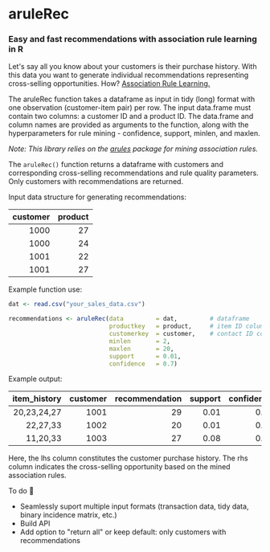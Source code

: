 # aruleRec

### Easy and fast recommendations with association rule learning in R

Let's say all you know about your customers is their purchase history. With this data you want to generate individual recommendations representing cross-selling opportunities. How? [Association Rule Learning.](https://en.wikipedia.org/wiki/Association_rule_learning)

The aruleRec function takes a dataframe as input in tidy (long) format with one observation (customer-item pair) per row. The input data.frame must contain two columns: a customer ID and a product ID. The data.frame and column names are provided as arguments to the function, along with the hyperparameters for rule mining - confidence, support, minlen, and maxlen. 

*Note: This library relies on the [arules](https://cran.r-project.org/web/packages/arules/index.html) package for mining association rules.*

The ```aruleRec()``` function returns a dataframe with customers and corresponding cross-selling recommendations and rule quality parameters. Only customers with recommendations are returned. 

Input data structure for generating recommendations:

| customer      | product       |
| ------------: |--------------:|
| 1000          | 27            |
| 1000          | 24            |
| 1001          | 22            |
| 1001          | 27            |


Example function use:

```R
dat <- read.csv("your_sales_data.csv")

recommendations <- aruleRec(data         = dat,         # dataframe
                            productkey   = product,     # item ID column
                            customerkey  = customer,    # contact ID column
                            minlen       = 2, 
                            maxlen       = 20, 
                            support      = 0.01, 
                            confidence   = 0.7)

```


Example output:

| item_history    | customer   |	recommendation  |	support   | confidence  | lift   |	count  |
|----------------:|-----------:|-----------------:|----------:|------------:|-------:|--------:|
| 20,23,24,27     |     1001   |	           29   |	0.01      | 0.73	      | 4.24   |	  1305 |
| 22,27,33        |     1002   |	           20   |	0.01      | 0.85	      | 1.97   |	  1453 |
| 11,20,33        |     1003   |	           27   |	0.08      | 0.75	      | 1.42   |	  1151 |

Here, the lhs column constitutes the customer purchase history. The rhs column indicates the cross-selling opportunity based on the mined association rules. 

To do :pencil:
* Seamlessly suport multiple input formats (transaction data, tidy data, binary incidence matrix, etc.)
* Build API 
* Add option to "return all" or keep default: only customers with recommendations
